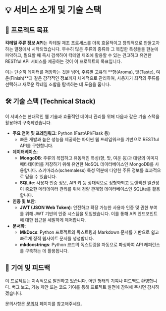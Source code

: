 # 💡 서비스 소개 및 기술 스택

## 🎯 프로젝트 목표

**칵테일 주류 정보 API**는 칵테일 제조 프로세스를 더욱 효율적이고 창의적으로
만들고자 하는 열정에서 시작되었습니다. 무수히 많은 주류의 종류와 그 복잡한
특성들을 한눈에 파악하고, 필요할 때 즉시 검색하여 칵테일 제조에 활용할 수
있는 견고하고 유연한 RESTful API 서비스를 제공하는 것이 이 프로젝트의 목표입니다.

이는 단순히 데이터를 저장하는 것을 넘어, 주류별 고유의 **향(Aroma), 맛(Taste),
여운(Finish)**과 같은 감각적인 정보까지 체계적으로 관리하여, 사용자가
최적의 주류를 선택하고 새로운 칵테일 조합을 탐색하는 데 도움을 줍니다.

## 🛠️ 기술 스택 (Technical Stack)

이 서비스는 현대적인 웹 기술과 효율적인 데이터 관리를 위해 다음과 같은
기술 스택을 활용하여 구축되었습니다.

*   **주요 언어 및 프레임워크**: Python (FastAPI/Flask 등)
    *   빠른 개발과 높은 성능을 제공하는 파이썬 웹 프레임워크를 기반으로
        RESTful API를 구현합니다.
*   **데이터베이스**:
    *   **MongoDB**: 주류의 복잡하고 유동적인 특성(향, 맛, 여운 등)과
        대량의 이미지 메타데이터를 저장하기 위해 유연한 NoSQL 데이터베이스인
        MongoDB를 사용합니다. 스키마리스(schemaless) 특성 덕분에 다양한 주류
        정보를 효과적으로 담을 수 있습니다.
    *   **SQLite**: 사용자 인증 정보, API 키 등 상대적으로 정형화되고
        트랜잭션 일관성이 중요한 메타데이터 관리를 위해 경량 관계형
        데이터베이스인 SQLite를 활용합니다.
*   **인증 및 보안**:
    *   **JWT (JSON Web Token)**: 안전하고 확장 가능한 사용자 인증 및
        권한 부여를 위해 JWT 기반의 인증 시스템을 도입했습니다. 이를 통해
        API 엔드포인트에 대한 접근을 세밀하게 제어합니다.
*   **문서화**:
    *   **MkDocs**: Python 프로젝트의 독스트링과 Markdown 문서를 기반으로
        쉽고 빠르게 정적 웹사이트 문서를 생성합니다.
    *   **mkdocstrings**: Python 코드의 독스트링을 자동으로 파싱하여
        API 레퍼런스를 구축하는 데 활용됩니다.

## 🤝 기여 및 피드백

이 프로젝트는 지속적으로 발전하고 있습니다. 어떤 형태의 기여나 피드백도
환영합니다. 버그 보고, 기능 제안 또는 코드 기여를 통해 프로젝트 발전에
참여해 주시면 감사하겠습니다.

문의사항은 [문의처](contact.md) 페이지를 참고해주세요.